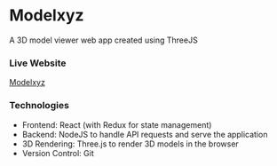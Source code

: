 # Modelxyz
A 3D model viewer web app created using ThreeJS

### Live Website
[Modelxyz](https://modelxyz.vercel.app/)

### Technologies
- Frontend: React (with Redux for state management)
- Backend: NodeJS to handle API requests and serve the application
- 3D Rendering: Three.js to render 3D models in the browser
- Version Control: Git


